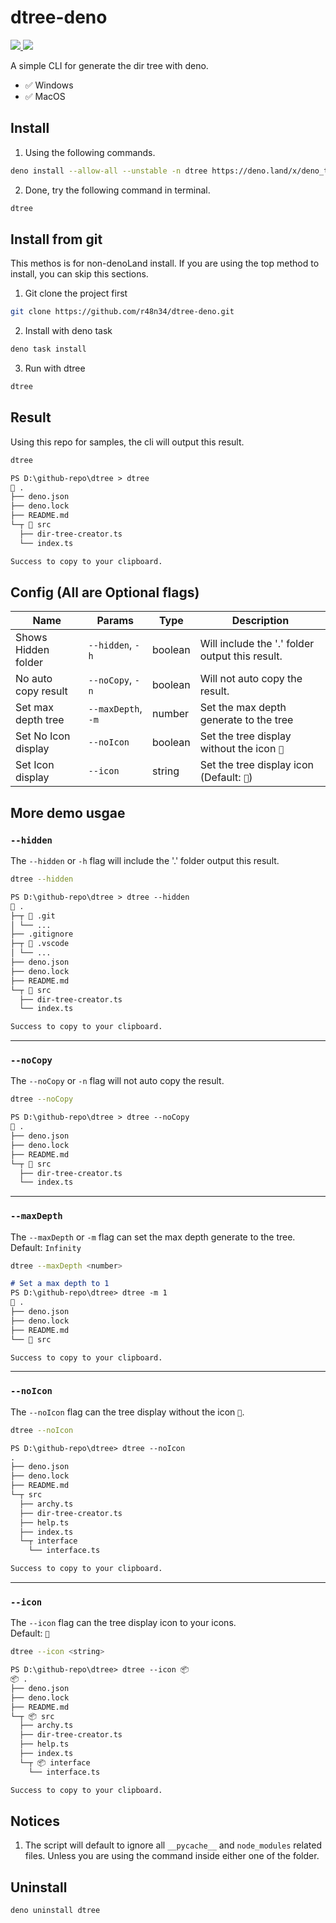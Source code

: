 # dtree-deno

<a href="https://deno.land/x/deno_tree"> <img src="https://img.shields.io/badge/deno.land/x/deno_tree-success?logo=deno&logoColor=black&labelColor=white&color=black" /> </a>
<a href="https://github.com/r48n34/dtree-deno"><img src="https://img.shields.io/github/actions/workflow/status/r48n34/dtree-deno/test.yml" /></a>

A simple CLI for generate the dir tree with deno.

- ✅ Windows
- ✅ MacOS

## Install 
1. Using the following commands.
```bash
deno install --allow-all --unstable -n dtree https://deno.land/x/deno_tree/src/index.ts
```

2. Done, try the following command in terminal.
```bash
dtree
```

## Install from git
This methos is for non-denoLand install. If you are using the top method to install, you can skip this sections. 

1. Git clone the project first
```bash
git clone https://github.com/r48n34/dtree-deno.git
```

2. Install with deno task
```bash
deno task install
```

3. Run with dtree
```bash
dtree
```

## Result
Using this repo for samples, the cli will output this result.

```bash
dtree
```

```md
PS D:\github-repo\dtree > dtree
📂 .
├── deno.json
├── deno.lock
├── README.md
└─┬ 📂 src
  ├── dir-tree-creator.ts
  └── index.ts

Success to copy to your clipboard.
```

## Config (All are Optional flags)

| Name                      | Params             | Type    | Description                                     | 
| ------------------------- | ------------------ | ------- | ----------------------------------------------- | 
| Shows Hidden folder       | `--hidden`, `-h`   | boolean | Will include the '.' folder output this result. | 
| No auto copy result       | `--noCopy`, `-n`   | boolean | Will not auto copy the result.                  | 
| Set max depth tree        | `--maxDepth`, `-m` | number  | Set the max depth generate to the tree          |   
| Set No Icon display       | `--noIcon`         | boolean | Set the tree display without the icon `📂`      |       
| Set Icon display          | `--icon`           | string  | Set the tree display icon (Default: `📂`)       |        

## More demo usgae

### `--hidden`

The `--hidden` or `-h` flag will include the '.' folder output this result.

```bash
dtree --hidden
```

```md
PS D:\github-repo\dtree > dtree --hidden
📂 .
├─┬ 📂 .git
│ └── ...
├── .gitignore
├─┬ 📂 .vscode
│ └── ...
├── deno.json
├── deno.lock
├── README.md
└─┬ 📂 src
  ├── dir-tree-creator.ts
  └── index.ts

Success to copy to your clipboard.
```

---

### `--noCopy`

The `--noCopy` or `-n` flag will not auto copy the result.

```bash
dtree --noCopy
```

```md
PS D:\github-repo\dtree > dtree --noCopy
📂 .
├── deno.json
├── deno.lock
├── README.md
└─┬ 📂 src
  ├── dir-tree-creator.ts
  └── index.ts
```

---

### `--maxDepth`

The `--maxDepth` or `-m` flag can set the max depth generate to the tree.  
Default: `Infinity`
```bash
dtree --maxDepth <number>
```

```md
# Set a max depth to 1
PS D:\github-repo\dtree> dtree -m 1
📂 .
├── deno.json
├── deno.lock
├── README.md
└── 📂 src

Success to copy to your clipboard.
```

---

### `--noIcon`

The `--noIcon` flag can the tree display without the icon `📂`.  

```bash
dtree --noIcon
```

```md
PS D:\github-repo\dtree> dtree --noIcon
.
├── deno.json
├── deno.lock
├── README.md
└─┬ src
  ├── archy.ts
  ├── dir-tree-creator.ts
  ├── help.ts
  ├── index.ts
  └─┬ interface
    └── interface.ts

Success to copy to your clipboard.
```

---

### `--icon`

The `--icon` flag can the tree display icon to your icons.  
Default: `📂`

```bash
dtree --icon <string>
```

```md
PS D:\github-repo\dtree> dtree --icon 📦
📦 .
├── deno.json
├── deno.lock
├── README.md
└─┬ 📦 src
  ├── archy.ts
  ├── dir-tree-creator.ts
  ├── help.ts
  ├── index.ts
  └─┬ 📦 interface
    └── interface.ts

Success to copy to your clipboard.
```

## Notices
1. The script will default to ignore all `__pycache__` and `node_modules` related files. Unless you are using the command inside either one of the folder.

## Uninstall 
```bash
deno uninstall dtree 
```
